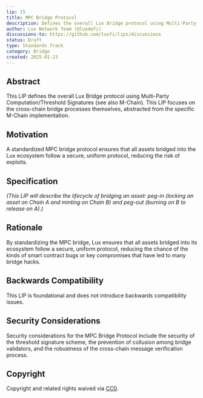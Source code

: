```yaml
---
lip: 15
title: MPC Bridge Protocol
description: Defines the overall Lux Bridge protocol using Multi-Party Computation/Threshold Signatures.
author: Lux Network Team (@luxdefi)
discussions-to: https://github.com/luxfi/lips/discussions
status: Draft
type: Standards Track
category: Bridge
created: 2025-01-23
---
```


## Abstract

This LIP defines the overall Lux Bridge protocol using Multi-Party Computation/Threshold Signatures (see also M-Chain). This LIP focuses on the cross-chain bridge processes themselves, abstracted from the specific M-Chain implementation.

## Motivation

A standardized MPC bridge protocol ensures that all assets bridged into the Lux ecosystem follow a secure, uniform protocol, reducing the risk of exploits.

## Specification

*(This LIP will describe the lifecycle of bridging an asset: peg-in (locking an asset on Chain A and minting on Chain B) and peg-out (burning on B to release on A).)*

## Rationale

By standardizing the MPC bridge, Lux ensures that all assets bridged into its ecosystem follow a secure, uniform protocol, reducing the chance of the kinds of smart contract bugs or key compromises that have led to many bridge hacks.

## Backwards Compatibility

This LIP is foundational and does not introduce backwards compatibility issues.

## Security Considerations

Security considerations for the MPC Bridge Protocol include the security of the threshold signature scheme, the prevention of collusion among bridge validators, and the robustness of the cross-chain message verification process.

## Copyright

Copyright and related rights waived via [CC0](../LICENSE.md).